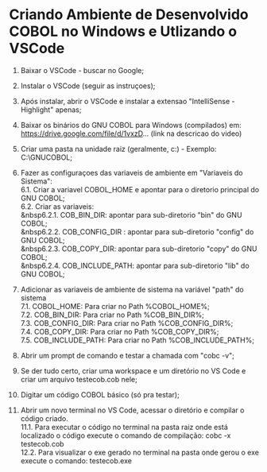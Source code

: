 # Criando Ambiente de Desenvolvido COBOL no Windows e Utlizando o VSCode

1. Baixar o VSCode - buscar no Google;

2. Instalar o VSCode (seguir as instruçoes);

3. Após instalar, abrir o VSCode e instalar a extensao "IntelliSense - Highlight" apenas;

4. Baixar os binários do GNU COBOL para Windows (compilados) 
   em: https://drive.google.com/file/d/1vxzD... (link na descricao do video)

5. Criar uma pasta na unidade raiz (geralmente, c:\) - Exemplo: C:\GNUCOBOL;

6. Fazer as configuraçoes das variaveis de ambiente em "Variaveis do Sistema":<br>
   6.1. Criar a variavel COBOL_HOME e apontar para o diretorio principal do GNU COBOL;<br>
   6.2. Criar as variaveis:<br>
        &nbsp6.2.1. COB_BIN_DIR:  apontar para sub-diretorio "bin" do GNU COBOL;<br>
        &nbsp6.2.2. COB_CONFIG_DIR : apontar para sub-diretorio "config" do GNU COBOL;<br>
        &nbsp6.2.3. COB_COPY_DIR: apontar para sub-diretorio "copy" do GNU COBOL;<br>
        &nbsp6.2.4. COB_INCLUDE_PATH: apontar para sub-diretorio "lib" do GNU COBOL;

7. Adicionar as variaveis de ambiente de sistema na variável "path" do sistema<br>
    7.1. COBOL_HOME: Para criar no Path %COBOL_HOME%;<br>
    7.2. COB_BIN_DIR: Para criar no Path %COB_BIN_DIR%;<br>
    7.3. COB_CONFIG_DIR: Para criar no Path %COB_CONFIG_DIR%;<br>
    7.4. COB_COPY_DIR: Para criar no Path %COB_COPY_DIR%;<br>
    7.5. COB_INCLUDE_PATH: Para criar no Path %COB_INCLUDE_PATH%;<br>

8. Abrir um prompt de comando e testar a chamada com "cobc -v";

9. Se der tudo certo, criar uma workspace e um diretório no VS Code e criar um 
   arquivo testecob.cob nele;

10. Digitar um código COBOL básico (só pra testar);
    
11. Abrir um novo terminal no VS Code, acessar o diretório e compilar o código criado.<br>
    11.1. Para executar o código no terminal na pasta raiz onde está localizado o código
          execute o comando de compilação: cobc -x testecob.cob<br>
    12.2. Para visualizar o exe gerado no terminal na pasta onde gerou o exe execute o comando: 
          testecob.exe
